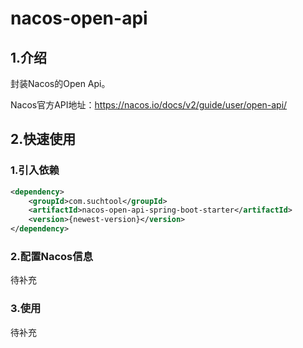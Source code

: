 # nacos-open-api

## 1.介绍
封装Nacos的Open Api。

Nacos官方API地址：https://nacos.io/docs/v2/guide/user/open-api/

## 2.快速使用

### 1.引入依赖
```xml
<dependency>
    <groupId>com.suchtool</groupId>
    <artifactId>nacos-open-api-spring-boot-starter</artifactId>
    <version>{newest-version}</version>
</dependency>
```

### 2.配置Nacos信息

待补充

### 3.使用

待补充

